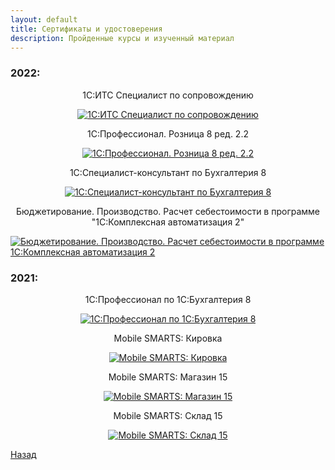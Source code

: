 ```yaml
---
layout: default
title: Сертификаты и удостоверения
description: Пройденные курсы и изученный материал
---
```

### 2022:
<div style="text-align: center;">
  <p style="font-weight: normal;">1С:ИТС Специалист по сопровождению</p>
</div>
<div style="display: flex; justify-content: center;">
  <a href="https://i.ibb.co/vQ2spXp/Screenshot-3.png">
    <img src="https://i.ibb.co/vQ2spXp/Screenshot-3.png" alt="1С:ИТС Специалист по сопровождению" border="0"/>
  </a>
</div>
<div style="text-align: center;">
  <p style="font-weight: normal;">1С:Профессионал. Розница 8 ред. 2.2</p>
</div>
<div style="display: flex; justify-content: center;">
  <a href="https://i.ibb.co/GJjj6bB/Screenshot-1.png">
    <img src="https://i.ibb.co/GJjj6bB/Screenshot-1.png" alt="1С:Профессионал. Розница 8 ред. 2.2" border="0"/>
  </a>
</div>
<div style="text-align: center;">
  <p style="font-weight: normal;">1С:Специалист-консультант по Бухгалтерия 8</p>
</div>
<div style="display: flex; justify-content: center;">
  <a href="https://i.ibb.co/mcgSG4N/Screenshot-2.png">
    <img src="https://i.ibb.co/mcgSG4N/Screenshot-2.png" alt="1С:Специалист-консультант по Бухгалтерия 8" border="0"/>
  </a>
</div>
<div style="text-align: center;">
  <p style="font-weight: normal;">Бюджетирование. Производство. Расчет себестоимости в программе "1С:Комплексная автоматизация 2"</p>
</div>
<div style="display: flex; justify-content: center;">
  <a href="https://i.ibb.co/GtHYKxq/Screenshot-5.png">
    <img src="https://i.ibb.co/GtHYKxq/Screenshot-5.png" alt="Бюджетирование. Производство. Расчет себестоимости в программе 1С:Комплексная автоматизация 2" border="0"/>
  </a>
</div>

### 2021:
<div style="text-align: center;">
  <p style="font-weight: normal;">1С:Профессионал по 1С:Бухгалтерия 8</p>
</div>
<div style="display: flex; justify-content: center;">
  <a href="https://i.ibb.co/YhRbdM2/Screenshot-4.png">
    <img src="https://i.ibb.co/YhRbdM2/Screenshot-4.png" alt="1С:Профессионал по 1С:Бухгалтерия 8" border="0"/>
  </a>
</div>
<div style="text-align: center;">
  <p style="font-weight: normal;">Mobile SMARTS: Кировка</p>
</div>
<div style="display: flex; justify-content: center;">
  <a href="https://i.ibb.co/kc8MPkb/Screenshot-6.png">
    <img src="https://i.ibb.co/kc8MPkb/Screenshot-6.png" alt="Mobile SMARTS: Кировка" border="0"/>
  </a>
</div>
<div style="text-align: center;">
  <p style="font-weight: normal;">Mobile SMARTS: Магазин 15</p>
</div>
<div style="display: flex; justify-content: center;">
  <a href="https://i.ibb.co/RBgWMw4/Screenshot-7.png">
    <img src="https://i.ibb.co/RBgWMw4/Screenshot-7.png" alt="Mobile SMARTS: Магазин 15" border="0"/>
  </a>
</div>
<div style="text-align: center;">
  <p style="font-weight: normal;">Mobile SMARTS: Склад 15</p>
</div>
<div style="display: flex; justify-content: center;">
  <a href="https://i.ibb.co/61KrJ3f/Screenshot-8.png">
    <img src="https://i.ibb.co/61KrJ3f/Screenshot-8.png" alt="Mobile SMARTS: Склад 15" border="0"/>
  </a>
</div>




[Назад](./)
